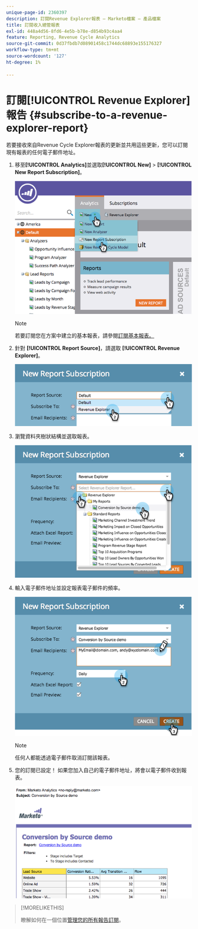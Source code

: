 ```yaml
---
unique-page-id: 2360397
description: 訂閱Revenue Explorer報表 — Marketo檔案 — 產品檔案
title: 訂閱收入總管報表
exl-id: 448a4d56-8fd6-4e5b-b78e-d854b93c4aa4
feature: Reporting, Revenue Cycle Analytics
source-git-commit: 0d37fbdb7d08901458c1744dc68893e155176327
workflow-type: tm+mt
source-wordcount: '127'
ht-degree: 1%

---
```


# 訂閱[!UICONTROL Revenue Explorer]報告 {#subscribe-to-a-revenue-explorer-report}

若要接收來自Revenue Cycle Explorer報表的更新並共用這些更新，您可以訂閱現有報表的任何電子郵件地址。

1. 移至&#x200B;**[!UICONTROL Analytics]**&#x200B;並選取&#x200B;**[!UICONTROL New]** > **[!UICONTROL New Report Subscription]**。

   ![](assets/image2014-9-17-12-3a46-3a20.png)

   >[!NOTE]
   >
   >若要訂閱您在方案中建立的基本報表，請參閱[訂閱基本報表。](/help/marketo/product-docs/reporting/basic-reporting/report-subscriptions/subscribe-to-a-basic-report.md)

1. 針對 **[!UICONTROL Report Source]**，請選取 **[!UICONTROL Revenue Explorer]**。

   ![](assets/image2014-9-17-12-3a47-3a11.png)

1. 瀏覽資料夾樹狀結構並選取報表。

   ![](assets/image2014-9-17-12-3a47-3a17.png)

1. 輸入電子郵件地址並設定報表電子郵件的頻率。

   ![](assets/image2014-9-17-12-3a47-3a22.png)

   >[!NOTE]
   >
   >任何人都能透過電子郵件取消訂閱該報表。

1. 您的訂閱已設定！ 如果您加入自己的電子郵件地址，將會以電子郵件收到報表。

   ![](assets/image2014-9-17-12-3a47-3a54.png)

>[!MORELIKETHIS]
>
>瞭解如何在一個位置[管理您的所有報告訂閱](/help/marketo/product-docs/reporting/basic-reporting/report-subscriptions/manage-report-subscriptions.md)。

